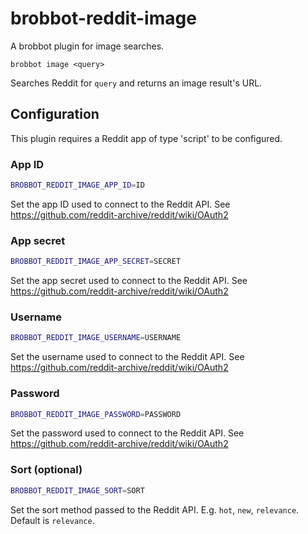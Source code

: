 # brobbot-reddit-image

A brobbot plugin for image searches.

```
brobbot image <query>
```

Searches Reddit for `query` and returns an image result's URL.

## Configuration

This plugin requires a Reddit app of type 'script' to be configured.

### App ID

```bash
BROBBOT_REDDIT_IMAGE_APP_ID=ID
```

Set the app ID used to connect to the Reddit API.
See https://github.com/reddit-archive/reddit/wiki/OAuth2

### App secret

```bash
BROBBOT_REDDIT_IMAGE_APP_SECRET=SECRET
```

Set the app secret used to connect to the Reddit API.
See https://github.com/reddit-archive/reddit/wiki/OAuth2

### Username

```bash
BROBBOT_REDDIT_IMAGE_USERNAME=USERNAME
```

Set the username used to connect to the Reddit API.
See https://github.com/reddit-archive/reddit/wiki/OAuth2

### Password

```bash
BROBBOT_REDDIT_IMAGE_PASSWORD=PASSWORD
```

Set the password used to connect to the Reddit API.
See https://github.com/reddit-archive/reddit/wiki/OAuth2

### Sort (optional)

```bash
BROBBOT_REDDIT_IMAGE_SORT=SORT
```

Set the sort method passed to the Reddit API. E.g. `hot`, `new`, `relevance`. Default is `relevance`.


